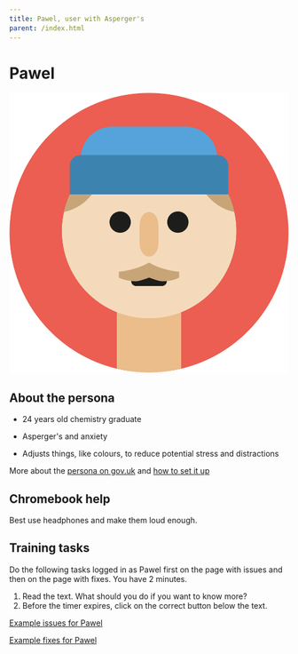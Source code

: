 ```yaml
---
title: Pawel, user with Asperger's
parent: /index.html
---
```


# Pawel

<div><img src="../images/persona-avatars/pawel.png" class="profile" alt="" /></div>


## About the persona

* 24 years old chemistry graduate

* Asperger's and anxiety

* Adjusts things, like colours, to reduce potential stress and distractions

More about the [persona on gov.uk](https://www.gov.uk/government/publications/understanding-disabilities-and-impairments-user-profiles/pawel-user-with-aspergers) and [how to set it up](../setup.html#pawel)


## Chromebook help

Best use headphones and make them loud enough.


## Training tasks

Do the following tasks logged in as Pawel first on the page with issues and then on the page with fixes.
You have 2 minutes.

1. Read the text. What should you do if you want to know more?
2. Before the timer expires, click on the correct button below the text.

[Example issues for Pawel](bad.html)

[Example fixes for Pawel](good.html)
